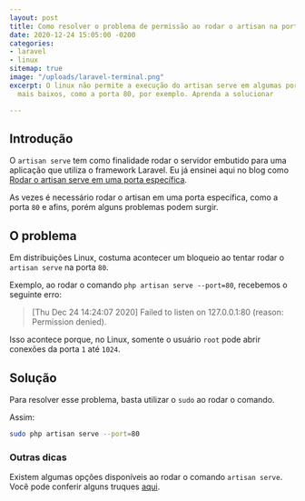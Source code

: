 ```yaml
---
layout: post
title: Como resolver o problema de permissão ao rodar o artisan na porta 80?
date: 2020-12-24 15:05:00 -0200
categories:
- laravel
- linux
sitemap: true
image: "/uploads/laravel-terminal.png"
excerpt: O linux não permite a execução do artisan serve em algumas portas com valores
  mais baixos, como a porta 80, por exemplo. Aprenda a solucionar

---
```

## Introdução

O `artisan serve` tem como finalidade rodar o servidor embutido para uma aplicação que utiliza o framework Laravel. Eu já ensinei aqui no blog como [Rodar o artisan serve em uma porta específica](/blog/2020/12/24/como-definir-a-porta-usada-no-php-artisan-serve).

As vezes é necessário rodar o artisan em uma porta específica, como a porta `80` e afins, porém alguns problemas podem surgir.

##  O problema

Em distribuições Linux, costuma acontecer um bloqueio ao tentar rodar o `artisan serve` na porta `80`. 

Exemplo, ao rodar o comando `php artisan serve --port=80`, recebemos o seguinte erro:

> [Thu Dec 24 14:24:07 2020] Failed to listen on 127.0.0.1:80 (reason: Permission denied).

Isso acontece porque, no Linux, somente o usuário `root` pode abrir conexões da porta `1` até `1024`.

## Solução

Para resolver esse problema, basta utilizar o `sudo` ao rodar o comando.

Assim:

```bash
sudo php artisan serve --port=80
```

### Outras dicas

Existem algumas opções disponíveis ao rodar o comando `artisan serve`. Você pode conferir alguns truques [aqui](/blog/2019/08/17/truques-com-o-comando-php-artisan-serve).